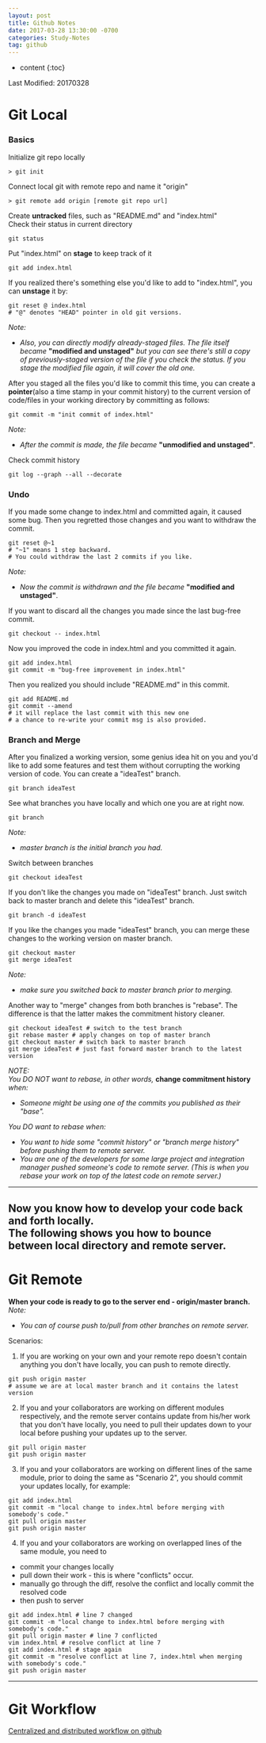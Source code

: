 ```yaml
---
layout: post
title: Github Notes
date: 2017-03-28 13:30:00 -0700
categories: Study-Notes
tag: github
---
```

* content
{:toc}



Last Modified: 20170328


# Git Local

### Basics

Initialize git repo locally  
```shell
> git init
```

Connect local git with remote repo and name it "origin"  
```shell
> git remote add origin [remote git repo url]
```

Create __untracked__ files, such as "README.md" and "index.html"  
Check their status in current directory  
```shell
git status
```

Put "index.html" on __stage__ to keep track of it
```shell
git add index.html
```

If you realized there's something else you'd like to add to "index.html", you can __unstage__ it by:  
```shell
git reset @ index.html
# "@" denotes "HEAD" pointer in old git versions.
```

_Note:_  
* _Also, you can directly modify already-staged files. The file itself became_ __"modified and unstaged"__ _but you can see there's still a copy of previously-staged version of the file if you check the status. If you stage the modified file again, it will cover the old one._

After you staged all the files you'd like to commit this time, you can create a __pointer__(also a time stamp in your commit history) to the current version of code/files in your working directory by committing as follows:  
```shell
git commit -m "init commit of index.html"
```

_Note:_  
* _After the commit is made, the file became_ __"unmodified and unstaged"__.

Check commit history
```shell
git log --graph --all --decorate
```

### Undo

If you made some change to index.html and committed again, it caused some bug. Then you regretted those changes and you want to withdraw the commit.
```shell
git reset @~1
# "~1" means 1 step backward.
# You could withdraw the last 2 commits if you like.
```

_Note:_  
* _Now the commit is withdrawn and the file became_ __"modified and unstaged"__.  

If you want to discard all the changes you made since the last bug-free commit.  
```shell
git checkout -- index.html
```

Now you improved the code in index.html and you committed it again.
```shell
git add index.html
git commit -m "bug-free improvement in index.html"
```

Then you realized you should include "README.md" in this commit.
```shell
git add README.md
git commit --amend
# it will replace the last commit with this new one
# a chance to re-write your commit msg is also provided.
```

### Branch and Merge

After you finalized a working version, some genius idea hit on you and you'd like to add some features and test them without corrupting the working version of code. You can create a "ideaTest" branch.
```shell
git branch ideaTest
```

See what branches you have locally and which one you are at right now.
```shell
git branch
```
_Note:_  
* _master branch is the initial branch you had._

Switch between branches
```shell
git checkout ideaTest
```

If you don't like the changes you made on "ideaTest" branch. Just switch back to master branch and delete this "ideaTest" branch.
```shell
git branch -d ideaTest
```

If you like the changes you made "ideaTest" branch, you can merge these changes to the working version on master branch.  
```shell
git checkout master
git merge ideaTest
```
_Note:_
* _make sure you switched back to master branch prior to merging._


Another way to "merge" changes from both branches is "rebase". The difference is that the latter makes the commitment history cleaner.
```shell
git checkout ideaTest # switch to the test branch
git rebase master # apply changes on top of master branch
git checkout master # switch back to master branch
git merge ideaTest # just fast forward master branch to the latest version
```

_NOTE:_  
_You DO NOT want to rebase, in other words,_ __change commitment history__ _when:_  
* _Someone might be using one of the commits you published as their "base"._  

_You DO want to rebase when:_
* _You want to hide some "commit history" or "branch merge history" before pushing them to remote server._  
* _You are one of the developers for some large project and integration manager pushed someone's code to remote server. (This is when you rebase your work on top of the latest code on remote server.)_

---
__Now you know how to develop your code back and forth locally.__  
__The following shows you how to bounce between local directory and remote server.__  
---

# Git Remote

__When your code is ready to go to the server end - origin/master branch.__  
_Note:_  
* _You can of course push to/pull from other branches on remote server._  

Scenarios:  
1. If you are working on your own and your remote repo doesn't contain anything you don't have locally, you can push to remote directly.
```shell
git push origin master
# assume we are at local master branch and it contains the latest version
```

2. If you and your collaborators are working on different modules respectively, and the remote server contains update from his/her work that you don't have locally, you need to pull their updates down to your local before pushing your updates up to the server.  
```shell
git pull origin master
git push origin master
```

3. If you and your collaborators are working on different lines of the same module, prior to doing the same as "Scenario 2", you should commit your updates locally, for example:
```shell
git add index.html
git commit -m "local change to index.html before merging with somebody's code."
git pull origin master
git push origin master
```

4. If you and your collaborators are working on overlapped lines of the same module, you need to
+ commit your changes locally
+ pull down their work - this is where "conflicts" occur.
+ manually go through the diff, resolve the conflict and locally commit the resolved code
+ then push to server
```shell
git add index.html # line 7 changed
git commit -m "local change to index.html before merging with somebody's code."
git pull origin master # line 7 conflicted
vim index.html # resolve conflict at line 7
git add index.html # stage again
git commit -m "resolve conflict at line 7, index.html when merging with somebody's code."
git push origin master
```
---

# Git Workflow

[Centralized and distributed workflow on github](https://git-scm.com/book/en/v2/Distributed-Git-Distributed-Workflows)
